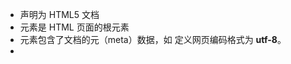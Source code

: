 - **<!DOCTYPE html>** 声明为 HTML5 文档
- **<html>** 元素是 HTML 页面的根元素
- **<head>** 元素包含了文档的元（meta）数据，如 <meta charset="utf-8"> 定义网页编码格式为 **utf-8**。
- **<title>** 元素描述了文档的标题
- **<body>** 元素包含了可见的页面内容
- **<h1>** 元素定义一个大标题
- **<p>** 元素定义一个段落

<!-- 这是一个注释 -->

```bash
<h1 align="left|center|right|justify"> 
一号标题</h1>
align用来标识其标题文字的对齐方式

--------特殊符号代码--------
&nbsp来添加空格
&lt    <
&amp   &
&gt	   >
&times x(乘号)
&divide  除号
&quot  双引号
&cope  版权
&reg   注册商标
--------------------------
<code></code>计算机代码
<font color="" size="" face="黑体">


设置图像对其方式
<img src="URL" align="value">
top,middle,bottom,left,center,right


滚动文字
marquee
<marquee width="" height="" bgcolor="" dirction="up|down|left|right" behavior="scroll|slide|alternate"
hspace=""
vspace=""
scrollamount=""
scrolldelay=""
onMouseOver="this.stop()"
onMouseOver="this.start()"
> </marquee>

scroll  循环往复滚动
slide   滚动一次，然后停止
alternate  来回交替滚动
<marquee scrollamount="滚动速度" scrolldelay="延迟时间"
>   滚动内容 <marquee>


<img src="" hspace="水平间距" vspace="垂直间距"   >


<p align="center"><a href="">
<img border="0" src="">
</a>
</p>


文本输入框
<p>
<input type="text" size="60" name=" "  >
<input tytpe="button" name="baidu"  value="百度一下">
</p>

<ol>有序列表
	<li>cooffee</li>
	<li>tea</li>
	<li>milk</li>
</ol>

<ul>无序列表
	<li>dada</li>
	<li>momo</li>
</ul>


<style type=text/css"">
	img{width:100px;height:100px;border:2px  #cc0066 ridge }
ul{list-style-type:none;}
li{float:left;}
</style>

```



## 替换文本属性（Alt）

alt 属性用来为图像定义一串预备的可替换的文本。替换文本属性的值是用户定义的。

```
<img src="boat.gif" alt="Big Boat">
```

在浏览器无法载入图像时，替换文本属性告诉读者她们失去的信息。此时，浏览器将显示这个替代性的文本而不是图像。为页面上的图像都加上替换文本属性是个好习惯，这样有助于更好的显示信息，并且对于那些使用纯文本浏览器的人来说是非常有用的

